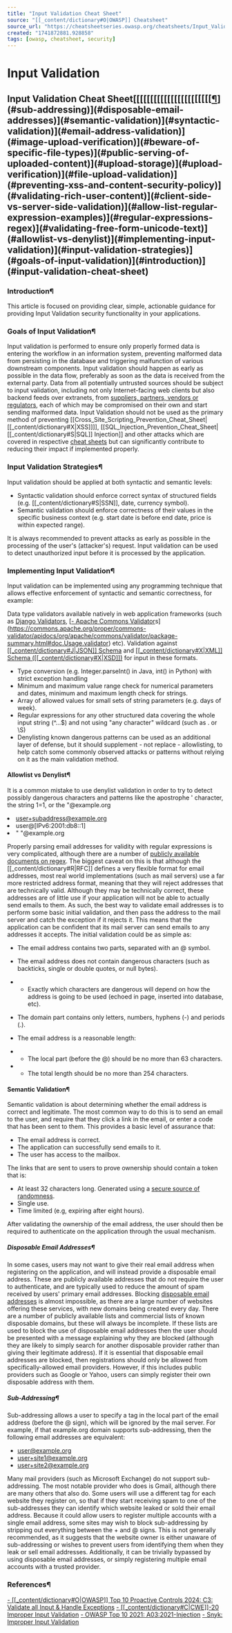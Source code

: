 ```yaml
---
title: "Input Validation Cheat Sheet"
source: "[[_content/dictionary#O|OWASP]] Cheatsheet"
source_url: "https://cheatsheetseries.owasp.org/cheatsheets/Input_Validation_Cheat_Sheet.html"
created: "1741872881.928858"
tags: [owasp, cheatsheet, security]
---
```

# Input Validation

## Input Validation Cheat Sheet[[[[[[[[[[[[[[[[[[[[[[[[¶](#references)](#sub-addressing)](#disposable-email-addresses)](#semantic-validation)](#syntactic-validation)](#email-address-validation)](#image-upload-verification)](#beware-of-specific-file-types)](#public-serving-of-uploaded-content)](#upload-storage)](#upload-verification)](#file-upload-validation)](#preventing-xss-and-content-security-policy)](#validating-rich-user-content)](#client-side-vs-server-side-validation)](#allow-list-regular-expression-examples)](#regular-expressions-regex)](#validating-free-form-unicode-text)](#allowlist-vs-denylist)](#implementing-input-validation)](#input-validation-strategies)](#goals-of-input-validation)](#introduction)](#input-validation-cheat-sheet)
### Introduction¶
This article is focused on providing clear, simple, actionable guidance for providing Input Validation security functionality in your applications.
### Goals of Input Validation¶
Input validation is performed to ensure only properly formed data is entering the workflow in an information system, preventing malformed data from persisting in the database and triggering malfunction of various downstream components. Input validation should happen as early as possible in the data flow, preferably as soon as the data is received from the external party.
Data from all potentially untrusted sources should be subject to input validation, including not only Internet-facing web clients but also backend feeds over extranets, from [suppliers, partners, vendors or regulators](https://badcyber.com/several-polish-banks-hacked-information-stolen-by-unknown-attackers/), each of which may be compromised on their own and start sending malformed data.
Input Validation should not be used as the primary method of preventing [[Cross_Site_Scripting_Prevention_Cheat_Sheet|[[_content/dictionary#X|XSS]]]], [[SQL_Injection_Prevention_Cheat_Sheet|[[_content/dictionary#S|SQL]] Injection]] and other attacks which are covered in respective [cheat sheets](https://cheatsheetseries.owasp.org/) but can significantly contribute to reducing their impact if implemented properly.
### Input Validation Strategies¶
Input validation should be applied at both syntactic and semantic levels:

- Syntactic validation should enforce correct syntax of structured fields (e.g. [[_content/dictionary#S|SSN]], date, currency symbol).
- Semantic validation should enforce correctness of their values in the specific business context (e.g. start date is before end date, price is within expected range).

It is always recommended to prevent attacks as early as possible in the processing of the user's (attacker's) request. Input validation can be used to detect unauthorized input before it is processed by the application.
### Implementing Input Validation¶
Input validation can be implemented using any programming technique that allows effective enforcement of syntactic and semantic correctness, for example:

Data type validators available natively in web application frameworks (such as [Django Validators](https://docs.djangoproject.com/en/1.11/ref/validators/), [[- Apache Commons Validator](http://commons.apache.org/proper/commons-validator/)s](https://commons.apache.org/proper/commons-validator/apidocs/org/apache/commons/validator/package-summary.html#doc.Usage.validator) etc).
Validation against [[[_content/dictionary#J|JSON]] Schema](http://json-schema.org/) and [[[_content/dictionary#X|XML]] Schema ([[_content/dictionary#X|XSD]])](https://www.w3schools.com/xml/schema_intro.asp) for input in these formats.
- Type conversion (e.g. Integer.parseInt() in Java, int() in Python) with strict exception handling
- Minimum and maximum value range check for numerical parameters and dates, minimum and maximum length check for strings.
- Array of allowed values for small sets of string parameters (e.g. days of week).
- Regular expressions for any other structured data covering the whole input string (^...$) and not using "any character" wildcard (such as . or \S)
- Denylisting known dangerous patterns can be used as an additional layer of defense, but it should supplement - not replace - allowlisting, to help catch some commonly observed attacks or patterns without relying on it as the main validation method.

#### Allowlist vs Denylist¶
It is a common mistake to use denylist validation in order to try to detect possibly dangerous characters and patterns like the apostrophe ' character, the string 1=1, or the <script> tag, but this is a massively flawed approach as it is trivial for an attacker to bypass such filters.
Plus, such filters frequently prevent authorized input, like O'Brian, where the ' character is fully legitimate. For more information on [[_content/dictionary#X|XSS]] filter evasion please see [this wiki page](https://owasp.org/www-community/xss-filter-evasion-cheatsheet).
While denylisting can be useful as an additional layer of defense to catch some common malicious patterns, it should not be relied upon as the primary method. Allowlisting remains the more robust and secure approach for preventing potentially harmful input.
Allowlist validation is appropriate for all input fields provided by the user. Allowlist validation involves defining exactly what [[_content/dictionary#I|IS]] authorized, and by definition, everything else is not authorized.
If it's well structured data, like dates, social security numbers, zip codes, email addresses, etc. then the developer should be able to define a very strong validation pattern, usually based on regular expressions, for validating such input.
If the input field comes from a fixed set of options, like a drop down list or radio buttons, then the input needs to match exactly one of the values offered to the user in the first place.
#### Validating Free-form Unicode Text¶
Free-form text, especially with Unicode characters, is perceived as difficult to validate due to a relatively large space of characters that need to be allowed.
It's also free-form text input that highlights the importance of proper context-aware output encoding and quite clearly demonstrates that input validation is not the primary safeguards against Cross-Site Scripting. If your users want to type apostrophe ' or less-than sign < in their comment field, they might have perfectly legitimate reason for that and the application's job is to properly handle it throughout the whole life cycle of the data.
The primary means of input validation for free-form text input should be:

- Normalization: Ensure canonical encoding is used across all the text and no invalid characters are present.
- Character category allowlisting: Unicode allows listing categories such as "decimal digits" or "letters" which not only covers the Latin alphabet but also various other scripts used globally (e.g. Arabic, Cyrillic, [[_content/dictionary#C|CJK]] ideographs etc).
- Individual character allowlisting: If you allow letters and ideographs in names and also want to allow apostrophe ' for Irish names, but don't want to allow the whole punctuation category.

References:

[- Input validation of free-form Unicode text in Python](https://web.archive.org/web/20170717174432/https://ipsec.pl/python/2017/input-validation-free-form-unicode-text-python.html/)
[- [[_content/dictionary#U|UAX]] 31: Unicode Identifier and Pattern Syntax](https://unicode.org/reports/tr31/)
[- UAX 15: Unicode Normalization Forms](https://www.unicode.org/reports/tr15/)
[- UAX 24: Unicode Script Property](https://unicode.org/reports/tr24/)

#### Regular Expressions (Regex)¶
Developing regular expressions can be complicated, and is well beyond the scope of this cheat sheet.
There are lots of resources on the internet about how to write regular expressions, including this [site](https://www.regular-expressions.info/) and the [[[_content/dictionary#O|OWASP]] Validation Regex Repository](https://owasp.org/www-community/OWASP_Validation_Regex_Repository).
When designing regular expression, be aware of [[[_content/dictionary#R|RegEx]] Denial of Service (ReDoS) attacks](https://owasp.org/www-community/attacks/Regular_expression_Denial_of_Service_-_ReDoS). These attacks cause a program using a poorly designed Regular Expression to operate very slowly and utilize [[_content/dictionary#C|CPU]] resources for a very long time.
In summary, input validation should:

- Be applied to all input data, at minimum.
- Define the allowed set of characters to be accepted.
- Define a minimum and maximum length for the data (e.g. {1,25}).

### Allow List Regular Expression Examples¶
Validating a U.S. Zip Code (5 digits plus optional -4)
^\d{5}(-\d{4})?$

Validating U.S. State Selection From a Drop-Down Menu
^(AA|AE|AP|AL|AK|AS|AZ|AR|CA|CO|CT|DE|DC|FM|FL|GA|GU|
HI|ID|IL|IN|IA|KS|KY|LA|ME|MH|MD|MA|MI|MN|MS|MO|MT|NE|
NV|NH|NJ|NM|NY|NC|ND|MP|OH|OK|OR|PW|PA|PR|RI|SC|SD|TN|
TX|UT|VT|VI|VA|WA|WV|WI|WY)$

Java Regex Usage Example:
Example validating the parameter "zip" using a regular expression.
private static final Pattern zipPattern = Pattern.compile("^\d{5}(-\d{4})?$");

public void doPost( [[_content/dictionary#H|HttpServletRequest]] request, [[_content/dictionary#H|HttpServletResponse]] response) {
  try {
      String zipCode = request.getParameter( "zip" );
      if ( !zipPattern.matcher( zipCode ).matches() ) {
          throw new [[_content/dictionary#Y|YourValidationException]]( "Improper zipcode format." );
      }
      // do what you want here, after its been validated ..
  } catch(YourValidationException e ) {
      response.sendError( response.SC_BAD_REQUEST, e.getMessage() );
  }
}

Some Allowlist validators have also been predefined in various open source packages that you can leverage. For example:

Apache Commons Validator

### Client-side vs Server-side Validation¶
Input validation must be implemented on the server-side before any data is processed by an application’s functions, as any [[_content/dictionary#J|JavaScript]]-based input validation performed on the client-side can be circumvented by an attacker who disables JavaScript or uses a web proxy. Implementing both client-side JavaScript-based validation for [[_content/dictionary#U|UX]] and server-side validation for security is the recommended approach, leveraging each for their respective strengths.
### Validating Rich User Content¶
It is very difficult to validate rich content submitted by a user. For more information, please see the XSS cheat sheet on [[Cross_Site_Scripting_Prevention_Cheat_Sheet|Sanitizing [[_content/dictionary#H|HTML]] Markup with a Library Designed for the Job]].
### Preventing [[_content/dictionary#X|XSS]] and Content Security Policy¶
All user data controlled must be encoded when returned in the HTML page to prevent the execution of malicious data (e.g. XSS). For example <script> would be returned as &lt;script&gt;
The type of encoding is specific to the context of the page where the user controlled data is inserted. For example, HTML entity encoding is appropriate for data placed into the HTML body. However, user data placed into a script would need JavaScript specific output encoding.
Detailed information on XSS prevention here: [[Cross_Site_Scripting_Prevention_Cheat_Sheet|[[_content/dictionary#O|OWASP]] XSS Prevention Cheat Sheet]]
### File Upload Validation¶
Many websites allow users to upload files, such as a profile picture or more. This section helps provide that feature securely.
Check the [[File_Upload_Cheat_Sheet|File Upload Cheat Sheet]].
#### Upload Verification¶

- Use input validation to ensure the uploaded filename uses an expected extension type.
- Ensure the uploaded file is not larger than a defined maximum file size.
- If the website supports [[_content/dictionary#Z|ZIP]] file upload, do a validation check before unzipping the file. The check includes the target path, level of compression, estimated unzip size.

#### Upload Storage¶

- Use a new filename to store the file on the [[_content/dictionary#O|OS]]. Do not use any user controlled text for this filename or for the temporary filename.
- When the file is uploaded to web, it's suggested to rename the file on storage. For example, the uploaded filename is test.[[_content/dictionary#J|JPG]], rename it to JAI1287uaisdjhf.JPG with a random filename. The purpose of doing it to prevent the risks of direct file access and ambiguous filename to evade the filter, such as test.jpg;.asp or /../../../../../test.jpg.
- Uploaded files should be analyzed for malicious content (anti-malware, static analysis, etc).
- The file path should not be able to specify by client-side. It's decided by server-side.

#### Public Serving of Uploaded Content¶

- Ensure uploaded images are served with the correct content-type (e.g. image/jpeg, application/x-xpinstall)

#### Beware of Specific File Types¶
The upload feature should be using an allowlist approach to only allow specific file types and extensions. However, it is important to be aware of the following file types that, if allowed, could result in security vulnerabilities:

- crossdomain.xml / clientaccesspolicy.xml: allows cross-domain data loading in Flash, Java and Silverlight. If permitted on sites with authentication this can permit cross-domain data theft and [[_content/dictionary#C|CSRF]] attacks. Note this can get pretty complicated depending on the specific plugin version in question, so its best to just prohibit files named "crossdomain.xml" or "clientaccesspolicy.xml".
.htaccess and .htpasswd: Provides server configuration options on a per-directory basis, and should not be permitted. See [[[_content/dictionary#H|HTACCESS]] documentation](http://en.wikipedia.org/wiki/Htaccess).
- Web executable script files are suggested not to be allowed such as aspx, asp, css, swf, xhtml, rhtml, shtml, jsp, js, pl, php, cgi.

#### Image Upload Verification¶

- Use image rewriting libraries to verify the image is valid and to strip away extraneous content.
- Set the extension of the stored image to be a valid image extension based on the detected content type of the image from image processing (e.g. do not just trust the header from the upload).
- Ensure the detected content type of the image is within a list of defined image types (jpg, png, etc)

### Email Address Validation¶
#### Syntactic Validation¶
The format of email addresses is defined by [[[_content/dictionary#R|RFC]] 5321](https://tools.ietf.org/html/rfc5321#section-4.1.2), and is far more complicated than most people realise. As an example, the following are all considered to be valid email addresses:

- "><script>alert(1);</script>"@example.org
- user+subaddress@example.org
- user@[IPv6:2001:db8::1]
- " "@example.org

Properly parsing email addresses for validity with regular expressions is very complicated, although there are a number of [publicly available documents on regex](https://datatracker.ietf.org/doc/html/draft-seantek-mail-regexen-03#rfc.section.3).
The biggest caveat on this is that although the [[_content/dictionary#R|RFC]] defines a very flexible format for email addresses, most real world implementations (such as mail servers) use a far more restricted address format, meaning that they will reject addresses that are technically valid.  Although they may be technically correct, these addresses are of little use if your application will not be able to actually send emails to them.
As such, the best way to validate email addresses is to perform some basic initial validation, and then pass the address to the mail server and catch the exception if it rejects it. This means that the application can be confident that its mail server can send emails to any addresses it accepts. The initial validation could be as simple as:

- The email address contains two parts, separated with an @ symbol.
- The email address does not contain dangerous characters (such as backticks, single or double quotes, or null bytes).
- - Exactly which characters are dangerous will depend on how the address is going to be used (echoed in page, inserted into database, etc).

- The domain part contains only letters, numbers, hyphens (-) and periods (.).
- The email address is a reasonable length:
- - The local part (before the @) should be no more than 63 characters.
- - The total length should be no more than 254 characters.

#### Semantic Validation¶
Semantic validation is about determining whether the email address is correct and legitimate. The most common way to do this is to send an email to the user, and require that they click a link in the email, or enter a code that has been sent to them. This provides a basic level of assurance that:

- The email address is correct.
- The application can successfully send emails to it.
- The user has access to the mailbox.

The links that are sent to users to prove ownership should contain a token that is:

- At least 32 characters long.
Generated using a [secure source of randomness](Cryptographic_Storage_Cheat_Sheet.html#secure-random-number-generation).
- Single use.
- Time limited (e.g, expiring after eight hours).

After validating the ownership of the email address, the user should then be required to authenticate on the application through the usual mechanism.
##### Disposable Email Addresses¶
In some cases, users may not want to give their real email address when registering on the application, and will instead provide a disposable email address. These are publicly available addresses that do not require the user to authenticate, and are typically used to reduce the amount of spam received by users' primary email addresses.
Blocking [disposable email addresses](#disposable-email-addresses) is almost impossible, as there are a large number of websites offering these services, with new domains being created every day. There are a number of publicly available lists and commercial lists of known disposable domains, but these will always be incomplete.
If these lists are used to block the use of disposable email addresses then the user should be presented with a message explaining why they are blocked (although they are likely to simply search for another disposable provider rather than giving their legitimate address).
If it is essential that disposable email addresses are blocked, then registrations should only be allowed from specifically-allowed email providers. However, if this includes public providers such as Google or Yahoo, users can simply register their own disposable address with them.
##### Sub-Addressing¶
Sub-addressing allows a user to specify a tag in the local part of the email address (before the @ sign), which will be ignored by the mail server. For example, if that example.org domain supports sub-addressing, then the following email addresses are equivalent:

- user@example.org
- user+site1@example.org
- user+site2@example.org

Many mail providers (such as Microsoft Exchange) do not support sub-addressing. The most notable provider who does is Gmail, although there are many others that also do.
Some users will use a different tag for each website they register on, so that if they start receiving spam to one of the sub-addresses they can identify which website leaked or sold their email address.
Because it could allow users to register multiple accounts with a single email address, some sites may wish to block sub-addressing by stripping out everything between the + and @ signs. This is not generally recommended, as it suggests that the website owner is either unaware of sub-addressing or wishes to prevent users from identifying them when they leak or sell email addresses. Additionally, it can be trivially bypassed by using disposable email addresses, or simply registering multiple email accounts with a trusted provider.
### References¶

[- [[_content/dictionary#O|OWASP]] Top 10 Proactive Controls 2024: C3: Validate all Input & Handle Exceptions](https://top10proactive.owasp.org/the-top-10/c3-validate-input-and-handle-exceptions)
[- [[_content/dictionary#C|CWE]]-20 Improper Input Validation](https://cwe.mitre.org/data/definitions/20.html)
[- OWASP Top 10 2021: A03:2021-Injection](https://owasp.org/Top10/A03_2021-Injection/)
[- Snyk: Improper Input Validation](https://learn.snyk.io/lesson/improper-input-validation/)
